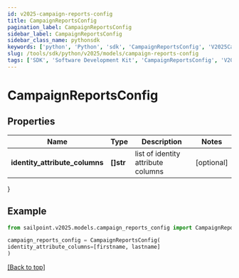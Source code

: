 ```yaml
---
id: v2025-campaign-reports-config
title: CampaignReportsConfig
pagination_label: CampaignReportsConfig
sidebar_label: CampaignReportsConfig
sidebar_class_name: pythonsdk
keywords: ['python', 'Python', 'sdk', 'CampaignReportsConfig', 'V2025CampaignReportsConfig'] 
slug: /tools/sdk/python/v2025/models/campaign-reports-config
tags: ['SDK', 'Software Development Kit', 'CampaignReportsConfig', 'V2025CampaignReportsConfig']
---
```


# CampaignReportsConfig


## Properties

Name | Type | Description | Notes
------------ | ------------- | ------------- | -------------
**identity_attribute_columns** | **[]str** | list of identity attribute columns | [optional] 
}

## Example

```python
from sailpoint.v2025.models.campaign_reports_config import CampaignReportsConfig

campaign_reports_config = CampaignReportsConfig(
identity_attribute_columns=[firstname, lastname]
)

```
[[Back to top]](#) 

